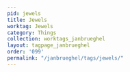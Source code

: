 ```yaml
---
pid: jewels
title: Jewels
worktag: Jewels
category: Things
collection: worktags_janbrueghel
layout: tagpage_janbrueghel
order: '099'
permalink: "/janbrueghel/tags/jewels/"
---
```

